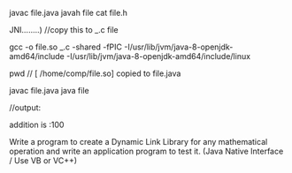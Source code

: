 javac file.java
javah file
cat file.h

JNI........)
 //copy this to _.c file
 
 gcc -o file.so _.c -shared -fPIC -I/usr/lib/jvm/java-8-openjdk-amd64/include  -I/usr/lib/jvm/java-8-openjdk-amd64/include/linux
 
 pwd
 // [ /home/comp/file.so] copied to file.java
 
 javac file.java
 java file
 
 //output:
 
 addition is :100
 
 
Write a program to create a Dynamic Link Library for any
mathematical operation and write an application program
to test it. (Java Native Interface / Use VB or VC++)
